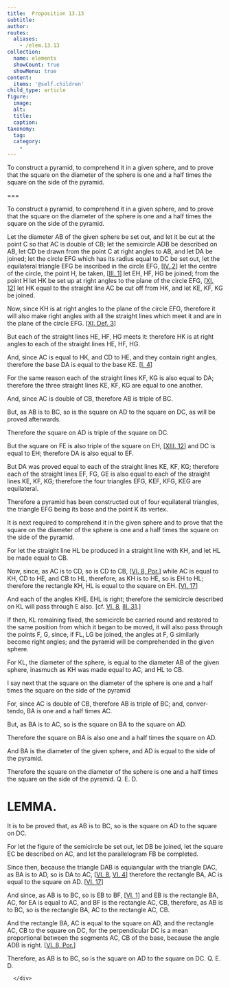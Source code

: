 ```yaml
---
title:  Proposition 13.13
subtitle: 
author:
routes:
  aliases:
    - /elem.13.13
collection:
  name: elements
  showCount: true
  showMenu: true
content:
  items: '@self.children'
child_type: article
figure:
  image:
  alt:
  title:
  caption:
taxonomy:
  tag:
  category:
    - 
---
```


<p><hi rend="ital">To construct a pyramid</hi>, <hi rend="ital">to comprehend it in a given sphere</hi>, <hi rend="ital">and to prove that the square on the diameter of the sphere is one and a half times the square on the side of the pyramid.</hi>
       <pb n="468"/></p>

===

<p><span class="ital">To construct a pyramid</span>, <span class="ital">to comprehend it in a given sphere</span>, <span class="ital">and to prove that the square on the diameter of the sphere is one and a half times the square on the side of the pyramid.</span>
       <pb n="468"/></p>

<p>Let the diameter <span class="ital">AB</span> of the given sphere be set out, and let it be cut at the point <span class="ital">C</span> so that <span class="ital">AC</span> is double of <span class="ital">CB</span>; let the semicircle <span class="ital">ADB</span> be described on <span class="ital">AB</span>, let <span class="ital">CD</span> be drawn from the point <span class="ital">C</span> at right angles to <span class="ital">AB</span>, and let <span class="ital">DA</span> be joined; let the circle <span class="ital">EFG</span> which has its radius equal to <span class="ital">DC</span> be set out, let the equilateral triangle <span class="ital">EFG</span> be inscribed in the circle <span class="ital">EFG</span>, [<a href="/elem.4.2">IV. 2</a>] let the centre of the circle, the point <span class="ital">H</span>, be taken, [<a href="/elem.3.1">III. 1</a>] let <span class="ital">EH</span>, <span class="ital">HF</span>, <span class="ital">HG</span> be joined; from the point <span class="ital">H</span> let <span class="ital">HK</span> be set up at right angles to the plane of the circle <span class="ital">EFG</span>, [<a href="/elem.11.12">XI. 12</a>] let <span class="ital">HK</span> equal to the straight line <span class="ital">AC</span> be cut off from <span class="ital">HK</span>, and let <span class="ital">KE</span>, <span class="ital">KF</span>, <span class="ital">KG</span> be joined. 
      </p>

<p>Now, since <span class="ital">KH</span> is at right angles to the plane of the circle <span class="ital">EFG</span>, therefore it will also make right angles with all the straight lines which meet it and are in the plane of the circle <span class="ital">EFG</span>. [<a href="/elem.11.def.3">XI. Def. 3</a>] </p>

<p>But each of the straight lines <span class="ital">HE</span>, <span class="ital">HF</span>, <span class="ital">HG</span> meets it: therefore <span class="ital">HK</span> is at right angles to each of the straight lines <span class="ital">HE</span>, <span class="ital">HF</span>, <span class="ital">HG</span>. </p>

<p>And, since <span class="ital">AC</span> is equal to <span class="ital">HK</span>, and <span class="ital">CD</span> to <span class="ital">HE</span>, and they contain right angles, therefore the base <span class="ital">DA</span> is equal to the base <span class="ital">KE</span>. [<a href="/elem.1.4">I. 4</a>] <pb n="469"/></p>

<p>For the same reason each of the straight lines <span class="ital">KF</span>, <span class="ital">KG</span> is also equal to <span class="ital">DA</span>; therefore the three straight lines <span class="ital">KE</span>, <span class="ital">KF</span>, <span class="ital">KG</span> are equal to one another. </p>

<p>And, since <span class="ital">AC</span> is double of <span class="ital">CB</span>, therefore <span class="ital">AB</span> is triple of <span class="ital">BC</span>. </p>

<p>But, as <span class="ital">AB</span> is to <span class="ital">BC</span>, so is the square on <span class="ital">AD</span> to the square on <span class="ital">DC</span>, as will be proved afterwards. </p>

<p>Therefore the square on <span class="ital">AD</span> is triple of the square on <span class="ital">DC</span>. </p>

<p>But the square on <span class="ital">FE</span> is also triple of the square on <span class="ital">EH</span>, [<a href="/elem.13.12">XIII. 12</a>] and <span class="ital">DC</span> is equal to <span class="ital">EH</span>; therefore <span class="ital">DA</span> is also equal to <span class="ital">EF</span>. </p>

<p>But <span class="ital">DA</span> was proved equal to each of the straight lines <span class="ital">KE</span>, <span class="ital">KF</span>, <span class="ital">KG</span>; therefore each of the straight lines <span class="ital">EF</span>, <span class="ital">FG</span>, <span class="ital">GE</span> is also equal to each of the straight lines <span class="ital">KE</span>, <span class="ital">KF</span>, <span class="ital">KG</span>; therefore the four triangles <span class="ital">EFG</span>, <span class="ital">KEF</span>, <span class="ital">KFG</span>, <span class="ital">KEG</span> are equilateral. </p>

<p>Therefore a pyramid has been constructed out of four equilateral triangles, the triangle <span class="ital">EFG</span> being its base and the point <span class="ital">K</span> its vertex. </p>

<p>It is next required to comprehend it in the given sphere and to prove that the square on the diameter of the sphere is one and a half times the square on the side of the pyramid. </p>

<p>For let the straight line <span class="ital">HL</span> be produced in a straight line with <span class="ital">KH</span>, and let <span class="ital">HL</span> be made equal to <span class="ital">CB</span>. </p>

<p>Now, since, as <span class="ital">AC</span> is to <span class="ital">CD</span>, so is <span class="ital">CD</span> to <span class="ital">CB</span>, [<a href="/elem.6.8.p.1">VI. 8, Por.</a>] while <span class="ital">AC</span> is equal to <span class="ital">KH</span>, <span class="ital">CD</span> to <span class="ital">HE</span>, and <span class="ital">CB</span> to <span class="ital">HL</span>, therefore, as <span class="ital">KH</span> is to <span class="ital">HE</span>, so is <span class="ital">EH</span> to <span class="ital">HL</span>; therefore the rectangle <span class="ital">KH</span>, <span class="ital">HL</span> is equal to the square on <span class="ital">EH</span>. [<a href="/elem.6.17">VI. 17</a>] </p>

<p>And each of the angles <span class="ital">KHE</span>. <span class="ital">EHL</span> is right; therefore the semicircle described on <span class="ital">KL</span> will pass through <span class="ital">E</span> also. [cf. <a href="/elem.6.8">VI. 8</a>, <a href="/elem.3.31">III. 31</a>.] <pb n="470"/></p>

<p>If then, <span class="ital">KL</span> remaining fixed, the semicircle be carried round and restored to the same position from which it began to be moved, it will also pass through the points <span class="ital">F</span>, <span class="ital">G</span>, since, if <span class="ital">FL</span>, <span class="ital">LG</span> be joined, the angles at <span class="ital">F</span>, <span class="ital">G</span> similarly become right angles; and the pyramid will be comprehended in the given sphere. </p>

<p>For <span class="ital">KL</span>, the diameter of the sphere, is equal to the diameter <span class="ital">AB</span> of the given sphere, inasmuch as <span class="ital">KH</span> was made equal to <span class="ital">AC</span>, and <span class="ital">HL</span> to <span class="ital">CB</span>. </p>

<p>I say next that the square on the diameter of the sphere is one and a half times the square on the side of the pyramid </p>

<p>For, since <span class="ital">AC</span> is double of <span class="ital">CB</span>, therefore <span class="ital">AB</span> is triple of <span class="ital">BC</span>; and, <foreign lang="la">convertendo</foreign>, <span class="ital">BA</span> is one and a half times <span class="ital">AC</span>. </p>

<p>But, as <span class="ital">BA</span> is to <span class="ital">AC</span>, so is the square on <span class="ital">BA</span> to the square on <span class="ital">AD</span>. </p>

<p>Therefore the square on <span class="ital">BA</span> is also one and a half times the square on <span class="ital">AD</span>. </p>

<p>And <span class="ital">BA</span> is the diameter of the given sphere, and <span class="ital">AD</span> is equal to the side of the pyramid. </p>

<p>Therefore the square on the diameter of the sphere is one and a half times the square on the side of the pyramid. Q. E. D.</p>
<div id="elem.13.13.l.1" class="lemma">
       <h1>LEMMA.</h1>
       
<p>It is to be proved that, as <span class="ital">AB</span> is to <span class="ital">BC</span>, so is the square on <span class="ital">AD</span> to the square on <span class="ital">DC</span>. </p>

       
<p>For let the figure of the semicircle be set out, let <span class="ital">DB</span> be joined, let the square <span class="ital">EC</span> be described on <span class="ital">AC</span>, and let the parallelogram <span class="ital">FB</span> be completed. 
       </p>

       
<p>Since then, because the triangle <span class="ital">DAB</span> is equiangular with the triangle <span class="ital">DAC</span>, as <span class="ital">BA</span> is to <span class="ital">AD</span>, so is <span class="ital">DA</span> to <span class="ital">AC</span>, [<a href="/elem.6.8">VI. 8</a>, <a href="/elem.6.4">VI. 4</a>] <pb n="471"/>therefore the rectangle <span class="ital">BA</span>, <span class="ital">AC</span> is equal to the square on <span class="ital">AD</span>. [<a href="/elem.6.17">VI. 17</a>] </p>

       
<p>And since, as <span class="ital">AB</span> is to <span class="ital">BC</span>, so is <span class="ital">EB</span> to <span class="ital">BF</span>, [<a href="/elem.6.1">VI. 1</a>] and <span class="ital">EB</span> is the rectangle <span class="ital">BA</span>, <span class="ital">AC</span>, for <span class="ital">EA</span> is equal to <span class="ital">AC</span>, and <span class="ital">BF</span> is the rectangle <span class="ital">AC</span>, <span class="ital">CB</span>, therefore, as <span class="ital">AB</span> is to <span class="ital">BC</span>, so is the rectangle <span class="ital">BA</span>, <span class="ital">AC</span> to the rectangle <span class="ital">AC</span>, <span class="ital">CB</span>. </p>

       
<p>And the rectangle <span class="ital">BA</span>, <span class="ital">AC</span> is equal to the square on <span class="ital">AD</span>, and the rectangle <span class="ital">AC</span>, <span class="ital">CB</span> to the square on <span class="ital">DC</span>, for the perpendicular <span class="ital">DC</span> is a mean proportional between the segments <span class="ital">AC</span>, <span class="ital">CB</span> of the base, because the angle <span class="ital">ADB</span> is right. [<a href="/elem.6.8.p.1">VI. 8, Por.</a>] </p>

       
<p>Therefore, as <span class="ital">AB</span> is to <span class="ital">BC</span>, so is the square on <span class="ital">AD</span> to the square on <span class="ital">DC</span>. Q. E. D.</p>

      </div>
